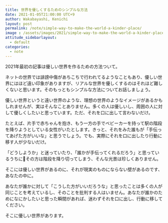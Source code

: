 ```yaml
---
title: 世界を優しくするためのシンプルな方法
date: 2021-01-05T21:00:00 UTC+9
author: Wakabayashi, Kenichi
layout: post
permalink: /note/simple-way-to-make-the-world-a-kinder-place/
image : /assets/images/2021/simple-way-to-make-the-world-a-kinder-place.png
attitude_sidebarlayout:
  - default
categories:
  - note
---
```

2021年最初の記事は優しい世界を作るための方法ついて。

ネットの世界では誹謗中傷があちこちで行われてるようなこともあり、優しい世界にはほど遠い印象がありますが、リアルな世界を優しくするのはそれほど難しくないと思います。そのもっともシンプルな方法についてお話しましょう。

優しい世界というと遠い世界のような、理想の世界のようなイメージがあるかもしれませんが、実はそんなことありません。多くの人は優しいし、周囲の人に対して優しくしたいと思っています。ただ、それを口に出して言わないだけ。

たとえば、片手で赤ちゃんを抱き、もう一方の手でベビーカーを持って駅の階段を降りようとしている女性がいたとします。きっと、それをみた誰もが「手伝ってあげた方がいいな」と思うでしょう。でも、実際にそれを口に出したり行動に移す人が少ないだけ。

「どうしようか」と迷っていたり、「誰かが手伝ってくれるだろう」と思っているうちにその方は階段を降り切ってしまう、そんな光景は珍しくありません。

そこには優しい世界があるのに、それが現実のものにならない壁があるのです、あなたの中に。

あなたが誰かに対して「こうした方がいいだろうな」と思ったことは多くの人が同じことを考えているし、そのことを批判する人はいません。あなたが誰かのためになにかしたいと思った瞬間があれば、迷わずそれを口に出し、行動に移してください。

そこに優しい世界があります。